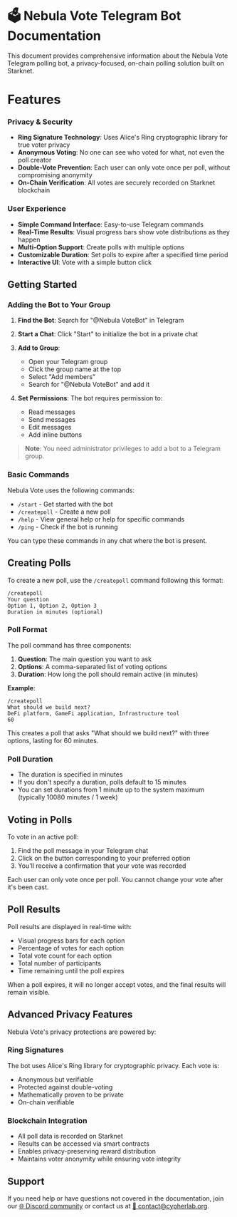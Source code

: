 # 🗳️ Nebula Vote Telegram Bot Documentation

This document provides comprehensive information about the Nebula Vote Telegram polling bot, a privacy-focused, on-chain polling solution built on Starknet.

# Features

### Privacy & Security
- **Ring Signature Technology**: Uses Alice's Ring cryptographic library for true voter privacy
- **Anonymous Voting**: No one can see who voted for what, not even the poll creator
- **Double-Vote Prevention**: Each user can only vote once per poll, without compromising anonymity
- **On-Chain Verification**: All votes are securely recorded on Starknet blockchain

### User Experience
- **Simple Command Interface**: Easy-to-use Telegram commands
- **Real-Time Results**: Visual progress bars show vote distributions as they happen
- **Multi-Option Support**: Create polls with multiple options
- **Customizable Duration**: Set polls to expire after a specified time period
- **Interactive UI**: Vote with a simple button click

## Getting Started

### Adding the Bot to Your Group

1. **Find the Bot**: Search for "@Nebula VoteBot" in Telegram
2. **Start a Chat**: Click "Start" to initialize the bot in a private chat
3. **Add to Group**: 
   - Open your Telegram group
   - Click the group name at the top
   - Select "Add members"
   - Search for "@Nebula VoteBot" and add it

4. **Set Permissions**: The bot requires permission to:
   - Read messages
   - Send messages
   - Edit messages
   - Add inline buttons

> **Note**: You need administrator privileges to add a bot to a Telegram group.

### Basic Commands

Nebula Vote uses the following commands:

- `/start` - Get started with the bot
- `/createpoll` - Create a new poll
- `/help` - View general help or help for specific commands
- `/ping` - Check if the bot is running

You can type these commands in any chat where the bot is present.

## Creating Polls

To create a new poll, use the `/createpoll` command following this format:

```
/createpoll
Your question
Option 1, Option 2, Option 3
Duration in minutes (optional)
```

### Poll Format

The poll command has three components:

1. **Question**: The main question you want to ask
2. **Options**: A comma-separated list of voting options
3. **Duration**: How long the poll should remain active (in minutes)

**Example**:
```
/createpoll
What should we build next?
DeFi platform, GameFi application, Infrastructure tool
60
```

This creates a poll that asks "What should we build next?" with three options, lasting for 60 minutes.

### Poll Duration

- The duration is specified in minutes
- If you don't specify a duration, polls default to 15 minutes
- You can set durations from 1 minute up to the system maximum (typically 10080 minutes / 1 week)

## Voting in Polls

To vote in an active poll:

1. Find the poll message in your Telegram chat
2. Click on the button corresponding to your preferred option
3. You'll receive a confirmation that your vote was recorded

Each user can only vote once per poll. You cannot change your vote after it's been cast.

## Poll Results

Poll results are displayed in real-time with:

- Visual progress bars for each option
- Percentage of votes for each option
- Total vote count for each option
- Total number of participants
- Time remaining until the poll expires

When a poll expires, it will no longer accept votes, and the final results will remain visible.

## Advanced Privacy Features

Nebula Vote's privacy protections are powered by:

### Ring Signatures
The bot uses Alice's Ring library for cryptographic privacy. Each vote is:
- Anonymous but verifiable
- Protected against double-voting
- Mathematically proven to be private
- On-chain verifiable

### Blockchain Integration
- All poll data is recorded on Starknet
- Results can be accessed via smart contracts
- Enables privacy-preserving reward distribution
- Maintains voter anonymity while ensuring vote integrity

## Support
If you need help or have questions not covered in the documentation, join our [🌐 Discord community](https://discord.gg/YpYquYTXsf) or contact us at [📧 contact@cypherlab.org](mailto:contact@cypherlab.org).